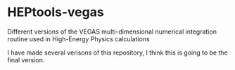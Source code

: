 # HEPtools-vegas

Different versions of the VEGAS multi-dimensional numerical integration routine used in High-Energy Physics calculations

I have made several verisons of this repository, I think this is going to be the final version.